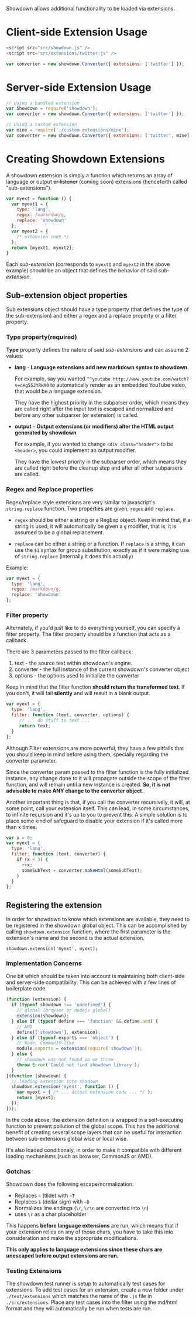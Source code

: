 Showdown allows additional functionality to be loaded via extensions.

# Client-side Extension Usage

```js
<script src="src/showdown.js" />
<script src="src/extensions/twitter.js" />

var converter = new showdown.Converter({ extensions: ['twitter'] });
```

# Server-side Extension Usage

```js
// Using a bundled extension
var Showdown = require('showdown');
var converter = new showdown.Converter({ extensions: ['twitter'] });

// Using a custom extension
var mine = require('./custom-extensions/mine');
var converter = new showdown.Converter({ extensions: ['twitter', mine] });
```

# Creating Showdown Extensions

A showdown extension is simply a function which returns an array of language or output ~~or listener~~ (coming soon) extensions (henceforth called "sub-extensions").

```js
var myext = function () {
  var myext1 = {
    type: 'lang',
    regex: /markdown/g,
    replace: 'showdown'
  };
  var myext2 = {
    /* extension code */
  };
  return [myext1, myext2];
}
```

Each _sub-extension_ (corresponds to `myext1` and `myext2` in the above example) should be an object that defines the behavior of said _sub-extension_.

## Sub-extension object properties

Sub extensions object should have a type property (that defines the type of the sub-extension) and either a regex and a replace property or a filter property.

### Type property(required)

**Type** property defines the nature of said _sub-extensions_ and can assume 2 values:

 - **lang** - **Language extensions add new markdown syntax to showdown**.

   For example, say you wanted `^^youtube http://www.youtube.com/watch?v=oHg5SJYRHA0` to automatically render as an embedded YouTube video, that would be a language extension.

   They have the highest priority in the subparser order, which means they are called right after the input text is escaped and normalized and before any other subparser (or extension) is called.

 - **output** - **Output extensions (or modifiers) alter the HTML output generated by showdown** 

   For example, if you wanted to change `<div class="header">` to be `<header>`, you could implement an output modifier.

   They have the lowest priority in the subparser order, which means they are called right before the cleanup step and after all other subparsers are called.

### Regex and Replace properties

Regex/replace style extensions are very similar to javascript's `string.replace` function.  Two properties are given, `regex` and `replace`. 

 - `regex` should be either a string or a RegExp object. Keep in mind that, if a string is used, it will automatically be given a `g` modifier, that is, it is assumed to be a global replacement.

 - `replace` can be either a string or a function. If `replace` is a string, it can use the `$1` syntax for group substitution, exactly as if it were making use of `string.replace` (internally it does this actually)

Example:

```js
var myext = {
  type: 'lang',
  regex: /markdown/g,
  replace: 'showdown'
};
```

### Filter property

Alternately, if you'd just like to do everything yourself, you can specify a filter property. The filter property should be a function that acts as a callback.

There are 3 parameters passed to the filter callback:

 1. text - the source text within showdown's engine.
 2. converter - the full instance of the current showdown's converter object
 3. options - the options used to initialize the converter

Keep in mind that the filter function **should return the transformed text**. If you don't, it will fail **silently** and will result in a blank output.

```js
var myext = {
  type: 'lang',
  filter: function (text, converter, options) {
     // ... do stuff to text ...
     return text;
  }
};
```

Although Filter extensions are more powerful, they have a few pitfalls that you should keep in mind before using them, specially regarding the converter parameter.

Since the converter param passed to the filter function is the fully initialized instance, any change done to it will propagate outside the scope of the filter function, and will remain until a new instance is created. **So, it is not advisable to make ANY change to the converter object**.

Another important thing is that, if you call the converter recursively, it will, at some point, call your extension itself. This can lead, in some circumstances, to infinite recursion and it's up to you to prevent this. A simple solution is to place some kind of safeguard to disable your extension if it's called more than x times:

```js
var x = 0;
var myext = {
  type: 'lang',
  filter: function (text, converter) {
    if (x < 3) {
      ++x;
      someSubText = converter.makeHtml(someSubText);
    }
  } 
};
```

## Registering the extension

In order for showdown to know which extensions are available, they need to be registered in the showdown global object.
This can be accomplished by calling `showdown.extension` function, where the first parameter is the extension's name and the second is the actual extension.

```
showdown.extension('myext', myext);
```

### Implementation Concerns

One bit which should be taken into account is maintaining both client-side and server-side compatibility.  This can be achieved with a few lines of boilerplate code. 

```js
(function (extension) {
  if (typeof showdown !== 'undefined') {
    // global (browser or nodejs global)
    extension(showdown);
  } else if (typeof define === 'function' && define.amd) {
    // AMD
    define(['showdown'], extension);
  } else if (typeof exports === 'object') {
    // Node, CommonJS-like
    module.exports = extension(require('showdown'));
  } else {
    // showdown was not found so we throw
    throw Error('Could not find showdown library');
  }
}(function (showdown) {
  // loading extension into shodown
  showdown.extension('myext', function () {
    var myext = { /* ... actual extension code ... */ };
    return [myext];
  });
}));
```

In the code above, the extension definition is wrapped in a self-executing function to prevent pollution of the global scope. This has the additional benefit of creating several scope layers that can be useful for interaction between sub-extensions global wise or local wise.

It's also loaded conditionaly, in order to make it compatible with different loading mechanisms (such as browser, CommonJS or AMD).

### Gotchas

Showdown does the following escape/normalization:

 - Replaces `~` (tilde) with `~T`
 - Replaces `$` (dollar sign) with `~D`
 - Normalizes line endings (`\r`, `\r\n` are converted into `\n`)
 - uses `\r` as a char placeholder

This happens **before language extensions** are run, which means that if your extension relies on any of those chars, you have to take this into consideration and make the appropriate modifications.

**This only applies to language extensions since these chars are unescaped before output extensions are run.**


### Testing Extensions

The showdown test runner is setup to automatically test cases for extensions.  To add test cases for an extension, create a new folder under `./test/extensions` which matches the name of the `.js` file in `./src/extensions`.  Place any test cases into the filter using the md/html format and they will automatically be run when tests are run.

